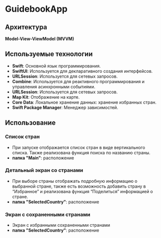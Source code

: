 # GuidebookApp
## Архитектура
**Model-View-ViewModel (MVVM)**

## Используемые технологии
- **Swift**: Основной язык программирования.
- **SwiftUI**: Используется для декларативного создания интерфейсов.
- **URLSession**: Используется для сетевых запросов.
- **Combine**: Используется для реактивного программирования и управления асинхронными событиями.
- **URLSession**: Используется для сетевых запросов.
- **Map Kit**: Отображение на карте.
- **Core Data**: Локальное хранение данных: хранение избранных стран.
- **Swift Package Manager**: Менеджер зависимостей.

## Использование

### Список стран
- При запуске отображается список стран в виде вертикального списка. Также реализована функция поиска по названию страны.
- **папка "Main"**: расположение

### Детальный экран со странами
- При выборе страны отображать подробную информацию о выбранной стране, также есть возможность добавить страну в “Избранное” и реализована функция “Поделиться” информацией о стране.
- **папка "SelectedCountry"**: расположение

### Экран с сохраненными странами
- Экран с избранными сохраненными странами
- **папка "SelectedCountry"**: расположение